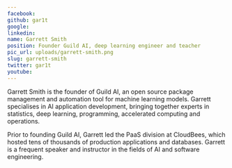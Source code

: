 ```yaml
---
facebook: 
github: gar1t
google: 
linkedin: 
name: Garrett Smith
position: Founder Guild AI, deep learning engineer and teacher
pic_url: uploads/garrett-smith.png
slug: garrett-smith
twitter: gar1t
youtube: 
---
```

<p>Garrett Smith is the founder of Guild AI, an open source package management and automation tool for machine learning models. Garrett specialises in AI application development, bringing together experts in statistics, deep learning, programming, accelerated computing and operations.&nbsp;</p>

<p>Prior to founding Guild AI, Garrett led the PaaS division at CloudBees, which hosted tens of thousands of production applications and databases. Garrett is a frequent speaker and instructor in the fields of AI and software engineering.</p>
